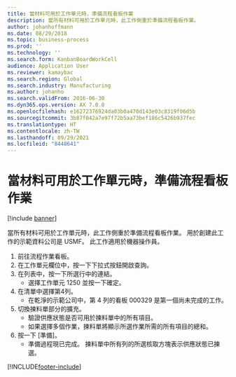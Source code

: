 ```yaml
---
title: 當材料可用於工作單元時，準備流程看板作業
description: 當所有材料可用於工作單元時，此工作側重於準備流程看板作業。
author: johanhoffmann
ms.date: 08/29/2018
ms.topic: business-process
ms.prod: ''
ms.technology: ''
ms.search.form: KanbanBoardWorkCell
audience: Application User
ms.reviewer: kamaybac
ms.search.region: Global
ms.search.industry: Manufacturing
ms.author: johanho
ms.search.validFrom: 2016-06-30
ms.dyn365.ops.version: AX 7.0.0
ms.openlocfilehash: e16272376924da03b0a470d143e03c8319f06d5b
ms.sourcegitcommit: 3b87f042a7e97f72b5aa73bef186c5426b937fec
ms.translationtype: HT
ms.contentlocale: zh-TW
ms.lasthandoff: 09/29/2021
ms.locfileid: "8448641"
---
```

# <a name="prepare-a-process-kanban-job-when-materials-are-available-for-the-work-cell"></a>當材料可用於工作單元時，準備流程看板作業

[!include [banner](../../includes/banner.md)]

當所有材料可用於工作單元時，此工作側重於準備流程看板作業。 用於創建此工作的示範資料公司是 USMF。 此工作適用於機器操作員。

1. 前往流程作業看板。
2. 在工作單元欄位中，按一下下拉式按鈕開啟查詢。
3. 在列表中，按一下所選行中的連結。
    * 選擇工作單元 1250 並按一下確定。  
4. 在清單中選擇第4列。
    * 在乾淨的示範公司中，第 4 列的看板 000329 是第一個尚未完成的工作。  
5. 切換揀料單部分的擴充。
    * 驗證供應狀態是否可用於揀料單中的所有項目。  
    * 如果選擇多個作業，揀料單將顯示所選作業所需的所有項目的總和。  
6. 按一下 [準備]。
    * 準備過程現已完成。 揀料單中所有列的所選核取方塊表示供應狀態已揀選。  



[!INCLUDE[footer-include](../../../includes/footer-banner.md)]